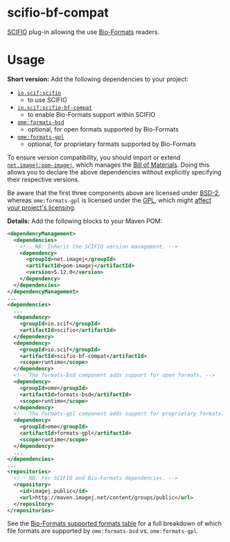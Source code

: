 scifio-bf-compat
================

[SCIFIO](https://github.com/scifio/scifio) plug-in allowing the use
[Bio-Formats](https://github.com/openmicroscopy/bioformats) readers.

Usage
=====

__Short version:__ Add the following dependencies to your project:
* [`io.scif:scifio`](http://maven.imagej.net/index.html#nexus-search;gav~io.scif~scifio~~~~kw,versionexpand)
  - to use SCIFIO
* [`io.scif:scifio-bf-compat`](http://maven.imagej.net/index.html#nexus-search;gav~io.scif~scifio-bf-compat~~~~kw,versionexpand)
  - to enable Bio-Formats support within SCIFIO
* [`ome:formats-bsd`](http://maven.imagej.net/index.html#nexus-search;gav~ome~formats-bsd~~~~kw,versionexpand)
  - optional, for open formats supported by Bio-Formats
* [`ome:formats-gpl`](http://maven.imagej.net/index.html#nexus-search;gav~ome~formats-gpl~~~~kw,versionexpand)
  - optional, for proprietary formats supported by Bio-Formats

To ensure version compatibility, you should import or extend
[`net.imagej:pom-imagej`](http://search.maven.org/#search%7Cgav%7C1%7Cg%3A%22net.imagej%22%20AND%20a%3A%22pom-imagej%22),
which manages the [Bill of Materials](http://imagej.net/BOM).
Doing this allows you to declare the above dependencies without
explicitly specifying their respective versions.

Be aware that the first three components above are licensed under
[BSD-2](http://imagej.net/BSD), whereas `ome:formats-gpl` is licensed
under the [GPL](http://imagej.net/GPL), which might [affect your project's
licensing](http://www.cio.com/article/2400153/it-organization/how-open-source-licenses-affect-your-business-and-your-developers.html).

__Details:__ Add the following blocks to your Maven POM:

```xml
<dependencyManagement>
  <dependencies>
    <!-- NB: Inherit the SCIFIO version management. -->
    <dependency>
      <groupId>net.imagej</groupId>
      <artifactId>pom-imagej</artifactId>
      <version>5.12.0</version>
    </dependency>
  </dependencies>
</dependencyManagement>
...
<dependencies>
  ...
  <dependency>
    <groupId>io.scif</groupId>
    <artifactId>scifio</artifactId>
  </dependency>
  <dependency>
    <groupId>io.scif</groupId>
    <artifactId>scifio-bf-compat</artifactId>
    <scope>runtime</scope>
  </dependency>
  <!-- The formats-bsd component adds support for open formats. -->
  <dependency>
    <groupId>ome</groupId>
    <artifactId>formats-bsd</artifactId>
    <scope>runtime</scope>
  </dependency>
  <!-- The formats-gpl component adds support for proprietary formats. -->
  <dependency>
    <groupId>ome</groupId>
    <artifactId>formats-gpl</artifactId>
    <scope>runtime</scope>
  </dependency>
  ...
</dependencies>
...
<repositories>
  <!-- NB: For SCIFIO and Bio-Formats dependencies. -->
  <repository>
    <id>imagej.public</id>
    <url>http://maven.imagej.net/content/groups/public</url>
  </repository>
</repositories>
```

See the [Bio-Formats supported formats
table](http://openmicroscopy.org/info/bio-formats/supported-formats.html) for a
full breakdown of which file formats are supported by `ome:formats-bsd` vs.
`ome:formats-gpl`.
